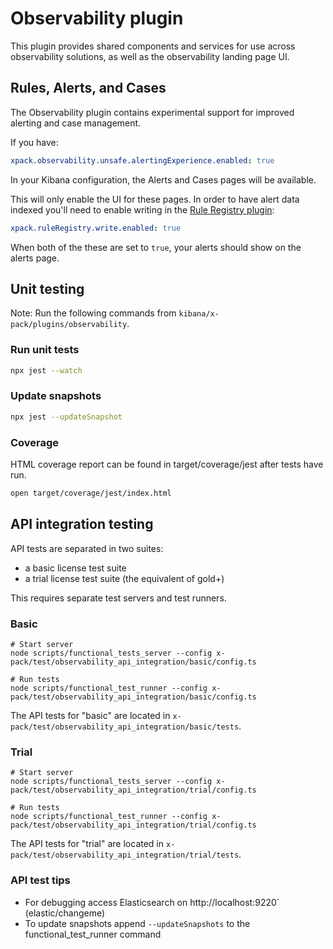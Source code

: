 # Observability plugin

This plugin provides shared components and services for use across observability solutions, as well as the observability landing page UI.

## Rules, Alerts, and Cases

The Observability plugin contains experimental support for improved alerting and
case management.

If you have:

```yaml
xpack.observability.unsafe.alertingExperience.enabled: true
```

In your Kibana configuration, the Alerts and Cases pages will be available.

This will only enable the UI for these pages. In order to have alert data indexed
you'll need to enable writing in the [Rule Registry plugin](../rule_registry/README.md):

```yaml
xpack.ruleRegistry.write.enabled: true
```

When both of the these are set to `true`, your alerts should show on the alerts page.

## Unit testing

Note: Run the following commands from `kibana/x-pack/plugins/observability`.

### Run unit tests

```bash
npx jest --watch
```

### Update snapshots

```bash
npx jest --updateSnapshot
```

### Coverage

HTML coverage report can be found in target/coverage/jest after tests have run.

```bash
open target/coverage/jest/index.html
```

## API integration testing

API tests are separated in two suites:

- a basic license test suite
- a trial license test suite (the equivalent of gold+)

This requires separate test servers and test runners.

### Basic

```
# Start server
node scripts/functional_tests_server --config x-pack/test/observability_api_integration/basic/config.ts

# Run tests
node scripts/functional_test_runner --config x-pack/test/observability_api_integration/basic/config.ts
```

The API tests for "basic" are located in `x-pack/test/observability_api_integration/basic/tests`.

### Trial

```
# Start server
node scripts/functional_tests_server --config x-pack/test/observability_api_integration/trial/config.ts

# Run tests
node scripts/functional_test_runner --config x-pack/test/observability_api_integration/trial/config.ts
```

The API tests for "trial" are located in `x-pack/test/observability_api_integration/trial/tests`.

### API test tips

- For debugging access Elasticsearch on http://localhost:9220` (elastic/changeme)
- To update snapshots append `--updateSnapshots` to the functional_test_runner command
